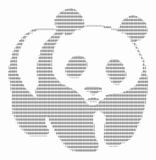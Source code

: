 <pre style="font-size:6px">
                              _,add8ba,
                            ,d888888888b,
                           d8888888888888b                        _,ad8ba,_
                          d888888888888888)                     ,d888888888b,
                          I8888888888888888 _________          ,8888888888888b
                __________`Y88888888888888P"""""""""""baaa,__ ,888888888888888,
            ,adP"""""""""""9888888888P""^                 ^""Y8888888888888888I
         ,a8"^           ,d888P"888P^                           ^"Y8888888888P'
       ,a8^            ,d8888'                                     ^Y8888888P'
      a88'           ,d8888P'                                        I88P"^
    ,d88'           d88888P'                                          "b,
   ,d88'           d888888'                                            `b,
  ,d88'           d888888I                                              `b,
  d88I           ,8888888'            ___                                `b,
 ,888'           d8888888          ,d88888b,              ____            `b,
 d888           ,8888888I         d88888888b,           ,d8888b,           `b
,8888           I8888888I        d8888888888I          ,88888888b           8,
I8888           88888888b       d88888888888'          8888888888b          8I
d8886           888888888       Y888888888P'           Y8888888888,        ,8b
88888b          I88888888b      `Y8888888^             `Y888888888I        d88,
Y88888b         `888888888b,      `""""^                `Y8888888P'       d888I
`888888b         88888888888b,                           `Y8888P^        d88888
 Y888888b       ,8888888888888ba,_          _______        `""^        ,d888888
 I8888888b,    ,888888888888888888ba,_     d88888888b               ,ad8888888I
 `888888888b,  I8888888888888888888888b,    ^"Y888P"^      ____.,ad88888888888I
  88888888888b,`888888888888888888888888b,     ""      ad888888888888888888888'
  8888888888888698888888888888888888888888b_,ad88ba,_,d88888888888888888888888
  88888888888888888888888888888888888888888b,`"""^ d8888888888888888888888888I
  8888888888888888888888888888888888888888888baaad888888888888888888888888888'
  Y8888888888888888888888888888888888888888888888888888888888888888888888888P
  I888888888888888888888888888888888888888888888P^  ^Y8888888888888888888888'
  `Y88888888888888888P88888888888888888888888888'     ^88888888888888888888I
   `Y8888888888888888 `8888888888888888888888888       8888888888888888888P'
    `Y888888888888888  `888888888888888888888888,     ,888888888888888888P'
     `Y88888888888888b  `88888888888888888888888I     I888888888888888888'
       "Y8888888888888b  `8888888888888888888888I     I88888888888888888'
         "Y88888888888P   `888888888888888888888b     d8888888888888888'
            ^""""""""^     `Y88888888888888888888,    888888888888888P'
                             "8888888888888888888b,   Y888888888888P^
                              `Y888888888888888888b   `Y8888888P"^
                                "Y8888888888888888P     `""""^
                                  `"YY88888888888P'
</pre>
